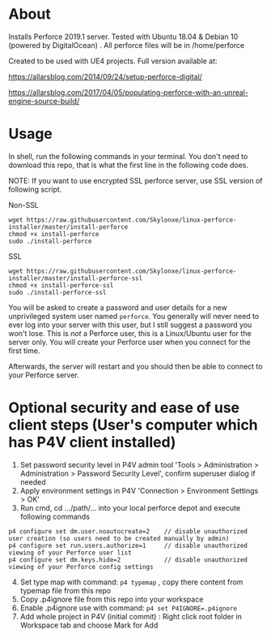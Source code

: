 # About

Installs Perforce 2019.1 server. Tested with Ubuntu 18.04 & Debian 10 (powered by DigitalOcean) .
All perforce files will be in /home/perforce

Created to be used with UE4 projects.
Full version available at:

https://allarsblog.com/2014/09/24/setup-perforce-digital/

https://allarsblog.com/2017/04/05/populating-perforce-with-an-unreal-engine-source-build/

# Usage

In shell, run the following commands in your terminal. You don't need to download this repo, that is what the first line in the following code does.

NOTE: If you want to use encrypted SSL perforce server, use SSL version of following script.

Non-SSL

```shell
wget https://raw.githubusercontent.com/Skylonxe/linux-perforce-installer/master/install-perforce
chmod +x install-perforce
sudo ./install-perforce
```

SSL

```shell
wget https://raw.githubusercontent.com/Skylonxe/linux-perforce-installer/master/install-perforce-ssl
chmod +x install-perforce-ssl
sudo ./install-perforce-ssl
```

You will be asked to create a password and user details for a new unprivileged system user named `perforce`. You generally will never need to ever log into your server with this user, but I still suggest a password you won't lose. This is *not* a Perforce user, this is a Linux/Ubuntu user for the server only. You will create your Perforce user when you connect for the first time.

Afterwards, the server will restart and you should then be able to connect to your Perforce server.
        
# Optional security and ease of use client steps (User's computer which has P4V client installed)

1. Set password security level in P4V admin tool 'Tools > Administration > Administration > Password Security Level', confirm superuser dialog if needed
2. Apply environment settings in P4V 'Connection > Environment Settings > OK'
3. Run cmd, cd .../path/... into your local perforce depot and execute following commands
```
p4 configure set dm.user.noautocreate=2    // disable unauthorized user creation (so users need to be created manually by admin)
p4 configure set run.users.authorize=1     // disable unauthorized viewing of your Perforce user list
p4 configure set dm.keys.hide=2            // disable unauthorized viewing of your Perforce config settings
```
4. Set type map with command: 
```p4 typemap```
, copy there content from typemap file from this repo
5. Copy .p4ignore file from this repo into your workspace
6. Enable .p4ignore use with command: 
```p4 set P4IGNORE=.p4ignore```
7. Add whole project in P4V (initial commit) : Right click root folder in Workspace tab and choose Mark for Add


